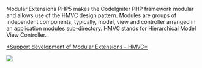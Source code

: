 Modular Extensions PHP5 makes the CodeIgniter PHP framework modular and allows use of the HMVC design pattern. Modules are groups of independent components, typically, model, view and controller arranged in an application modules sub-directory. HMVC stands for Hierarchical Model View Controller.

[\*Support development of Modular Extensions - HMVC\*](https://www.paypal.com/cgi-bin/webscr?cmd=_s-xclick&hosted_button_id=FK79XNCUE9P5C)

[![](https://www.paypal.com/en_US/i/btn/btn_donateCC_LG.gif)](https://www.paypal.com/cgi-bin/webscr?cmd=_s-xclick&hosted_button_id=FK79XNCUE9P5C)
